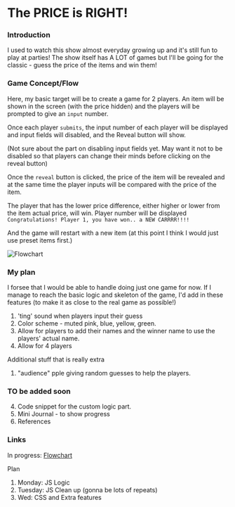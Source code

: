 <!-- [How to write readme - Markdown CheatSheet](https://github.com/adam-p/markdown-here/wiki/Markdown-Cheatsheet)  
[How to write a good readme for github repo!](https://gist.github.com/PurpleBooth/109311bb0361f32d87a2) -->


<!---
Read Me Contents

1. Title of Game
2. Basically what the game is about and how to play
3. Flowchart
4. Code snippet for the custom logic part.
5. Mini Journal - to show progress
5. References

-->

# The PRICE is RIGHT!

### Introduction
I used to watch this show almost everyday growing up and it's still fun to play at parties! The show itself has A LOT of games but I'll be going for the classic - guess the price of the items and win them!

### Game Concept/Flow

Here, my basic target will be to create a game for 2 players.
An item will be shown in the screen (with the price hidden) and the players will be prompted to give an `input` number.

Once each player `submits`, the input number of each player will be displayed and input fields will disabled, and the Reveal button will show.

(Not sure about the part on disabling input fields yet. May want it not to be disabled so that players can change their minds before clicking on the reveal button)

Once the `reveal` button is clicked, the price of the item will be revealed and at the same time the player inputs will be compared with the price of the item.

The player that has the lower price difference, either higher or lower from the item actual price, will win. Player number will be displayed `Congratulations! Player 1, you have won.. a NEW CARRRR!!!!`

And the game will restart with a new item (at this point I think I would just use preset items first.)


![Flowchart](https://www.lucidchart.com/publicSegments/view/e82f8629-795a-43fe-b5ef-3d832464ed3f/image.jpeg)



 ### My plan
 I forsee that I would be able to handle doing just one game for now. If I manage to reach the basic logic and skeleton of the game, I'd add in these features (to make it as close to the real game as possible!)
 1. 'ting' sound when players input their guess
 2. Color scheme - muted pink, blue, yellow, green.
 3. Allow for players to add their names and the winner name to use the players' actual name.
 4. Allow for 4 players

Additional stuff that is really extra
 1. "audience" pple giving random guesses to help the players.

### TO be added soon
 4. Code snippet for the custom logic part.
 5. Mini Journal - to show progress
 5. References


 ### Links
In progress: [Flowchart](https://www.lucidchart.com/documents/view/62c11fc6-3e69-4b2e-97be-ce66f73d84a1)

Plan
1. Monday: JS Logic
2. Tuesday: JS Clean up (gonna be lots of repeats)
3. Wed: CSS and Extra features
